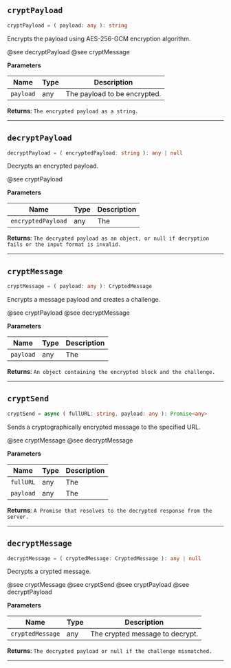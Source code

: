 <a id="crypt_messages-cryptpayload"></a>
## `cryptPayload`


```ts
cryptPayload = ( payload: any ): string
```


Encrypts the payload using AES-256-GCM encryption algorithm.


@see decryptPayload
@see cryptMessage


**Parameters**

| Name | Type | Description |
| ---- | ---- | ----------- |
| `payload` | any | The payload to be encrypted. |



**Returns**: `The encrypted payload as a string.`

-----------------

<a id="crypt_messages-decryptpayload"></a>
## `decryptPayload`


```ts
decryptPayload = ( encryptedPayload: string ): any | null
```


Decrypts an encrypted payload.

@see cryptPayload


**Parameters**

| Name | Type | Description |
| ---- | ---- | ----------- |
| `encryptedPayload` | any | The |



**Returns**: `The decrypted payload as an object, or null if decryption fails or the input format is invalid.`

-----------------

<a id="crypt_messages-cryptmessage"></a>
## `cryptMessage`


```ts
cryptMessage = ( payload: any ): CryptedMessage
```


Encrypts a message payload and creates a challenge.

@see cryptPayload
@see decryptMessage


**Parameters**

| Name | Type | Description |
| ---- | ---- | ----------- |
| `payload` | any | The |



**Returns**: `An object containing the encrypted block and the challenge.`

-----------------

<a id="crypt_messages-cryptsend"></a>
## `cryptSend`


```ts
cryptSend = async ( fullURL: string, payload: any ): Promise<any>
```


Sends a cryptographically encrypted message to the specified URL.

@see cryptMessage
@see decryptMessage


**Parameters**

| Name | Type | Description |
| ---- | ---- | ----------- |
| `fullURL` | any | The |
| `payload` | any | The |



**Returns**: `A Promise that resolves to the decrypted response from the server.`

-----------------

<a id="crypt_messages-decryptmessage"></a>
## `decryptMessage`


```ts
decryptMessage = ( cryptedMessage: CryptedMessage ): any | null
```


Decrypts a crypted message.

@see cryptMessage
@see cryptSend
@see cryptPayload
@see decryptPayload


**Parameters**

| Name | Type | Description |
| ---- | ---- | ----------- |
| `cryptedMessage` | any | The crypted message to decrypt. |



**Returns**: `The decrypted payload or null if the challenge mismatched.`

-----------------

